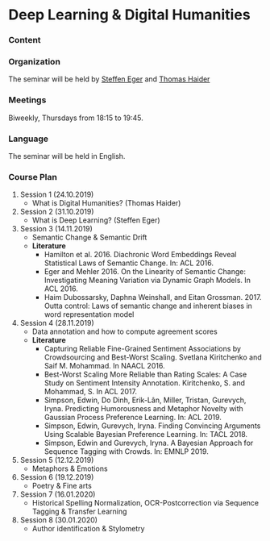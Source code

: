 # Deep Learning & Digital Humanities

### Content
### Organization
The seminar will be held by [Steffen Eger](https://www.informatik.tu-darmstadt.de/aiphes/aiphes/irg_position/index.en.jsp) and [Thomas Haider](https://www.aesthetics.mpg.de/institut/mitarbeiterinnen/thomas-haider.html)
### Meetings
Biweekly, Thursdays from 18:15 to 19:45.
### Language
The seminar will be held in English.
### Course Plan
1. Session 1 (24.10.2019)
     - What is Digital Humanities? (Thomas Haider)
2. Session 2 (31.10.2019)
     - What is Deep Learning? (Steffen Eger)
3. Session 3 (14.11.2019)
     - Semantic Change & Semantic Drift
     - **Literature**
        - Hamilton et al. 2016. Diachronic Word Embeddings Reveal Statistical Laws of Semantic Change. In: ACL 2016.
        - Eger and Mehler 2016. On the Linearity of Semantic Change: Investigating Meaning Variation via Dynamic Graph Models. In ACL 2016.
        - Haim Dubossarsky, Daphna Weinshall, and Eitan Grossman. 2017. Outta control: Laws of semantic change and inherent biases in word representation model
4. Session 4 (28.11.2019)     
     - Data annotation and how to compute agreement scores
     - **Literature**
        - Capturing Reliable Fine-Grained Sentiment Associations by Crowdsourcing and Best-Worst Scaling. Svetlana Kiritchenko and Saif M. Mohammad. In NAACL 2016.
        - Best-Worst Scaling More Reliable than Rating Scales: A Case Study on Sentiment Intensity Annotation. Kiritchenko, S. and Mohammad, S. In ACL 2017.
        - Simpson, Edwin, Do Dinh, Erik-Lân, Miller, Tristan, Gurevych, Iryna. Predicting Humorousness and Metaphor Novelty with Gaussian Process Preference Learning. In: ACL 2019.
        - Simpson, Edwin, Gurevych, Iryna. Finding Convincing Arguments Using Scalable Bayesian Preference Learning. In: TACL 2018.
        - Simpson, Edwin and Gurevych, Iryna. A Bayesian Approach for Sequence Tagging with Crowds. In: EMNLP 2019.
5. Session 5 (12.12.2019)
      - Metaphors & Emotions
6. Session 6 (19.12.2019)
      - Poetry & Fine arts
7. Session 7 (16.01.2020)
      - Historical Spelling Normalization, OCR-Postcorrection via Sequence Tagging & Transfer Learning
8. Session 8 (30.01.2020)
      - Author identification & Stylometry


